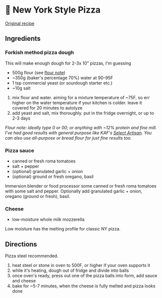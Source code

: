 # 🍕 New York Style Pizza

[Original
recipe](https://www.reddit.com/r/FoodPorn/comments/e2fhg5/second_attempt_on_new_yorkstyle_pizza/f8vcyd6/)

## Ingredients

### Forkish method pizza dough

This will make enough dough for 2-3x 10" pizzas, I'm guessing

- 500g flour (see [flour note](#flour-note))
- ~350g (baker's percentage 70%) water at 90-95F
- 1 tsp commercial yeast (or sourdough starter etc.)
- ~10g salt

1. mix flour and water. aiming for a mixture temperature of ~75F, so err higher
   on the water temperature if your kitchen is colder. leave it covered for 20
   minutes to autolyze
2. add yeast and salt, mix thoroughly. put in the fridge overnight, or up to 2-3
   days

<a name="flour-note"></a>_Flour note: ideally type 0 or 00; or anything with
~12% protein and fine mill. I've had good results with general purpose like
KAF's [Select Artisan](https://www.kingarthurflour.com/pro/products). You can
also use all-purpose or bread flour for just fine results too._

### Pizza sauce

- canned or fresh roma tomatoes
- salt + pepper
- (optional) granulated garlic + onion
- (optional) ground or fresh oregano, basil

Immersion blender or food processor some canned or fresh roma tomatoes with some
salt and pepper. Optionally add granulated garlic + onion, oregano (ground or
fresh), basil.

### Cheese

- low-moisture whole milk mozzerella

Low moisture has the melting profile for classic NY pizza.

## Directions

Pizza steel recommended.

1. heat steel or stone in oven to 500F, or higher if your oven supports it
2. while it's heating, dough out of fridge and divide into balls
3. once oven's ready, press out one of the pizza balls into form, add sauce and
   cheese
4. bake for ~5-7 minutes, when the cheese is fully melted and pizza looks done
